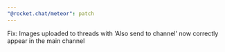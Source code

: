 ```yaml
---
"@rocket.chat/meteor": patch
---
```


Fix: Images uploaded to threads with 'Also send to channel' now correctly appear in the main channel
